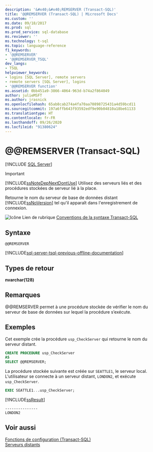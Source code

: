 ```yaml
---
description: '&#x40;&#x40;REMSERVER (Transact-SQL)'
title: '@@REMSERVER (Transact-SQL) | Microsoft Docs'
ms.custom: ''
ms.date: 09/18/2017
ms.prod: sql
ms.prod_service: sql-database
ms.reviewer: ''
ms.technology: t-sql
ms.topic: language-reference
f1_keywords:
- '@@REMSERVER'
- '@@REMSERVER_TSQL'
dev_langs:
- TSQL
helpviewer_keywords:
- logins [SQL Server], remote servers
- remote servers [SQL Server], logins
- '@@REMSERVER function'
ms.assetid: 0bb451a9-3866-4064-963d-b74a2f864049
author: julieMSFT
ms.author: jrasnick
ms.openlocfilehash: 65ab8cab274a4fa70aa70898725431a4d59bcd11
ms.sourcegitcommit: 197a6ffb643f93592edf9e90b04810a18be61133
ms.translationtype: HT
ms.contentlocale: fr-FR
ms.lasthandoff: 09/26/2020
ms.locfileid: "91380624"
---
```

# <a name="x40x40remserver-transact-sql"></a>&#x40;&#x40;REMSERVER (Transact-SQL)
[!INCLUDE [SQL Server](../../includes/applies-to-version/sqlserver.md)]

    
> [!IMPORTANT]  
>  [!INCLUDE[ssNoteDepNextDontUse](../../includes/ssnotedepnextdontuse-md.md)] Utilisez des serveurs liés et des procédures stockées de serveur lié à la place.  
  
 Retourne le nom du serveur de base de données distant [!INCLUDE[ssNoVersion](../../includes/ssnoversion-md.md)] tel qu'il apparaît dans l'enregistrement de connexion.  
  
 ![Icône Lien de rubrique](../../database-engine/configure-windows/media/topic-link.gif "Icône du lien de rubrique") [Conventions de la syntaxe Transact-SQL](../../t-sql/language-elements/transact-sql-syntax-conventions-transact-sql.md)  
  
## <a name="syntax"></a>Syntaxe  
  
```syntaxsql  
@@REMSERVER  
```  

[!INCLUDE[sql-server-tsql-previous-offline-documentation](../../includes/sql-server-tsql-previous-offline-documentation.md)]

## <a name="return-types"></a>Types de retour
 **nvarchar(128)**  
  
## <a name="remarks"></a>Remarques  
 @@REMSERVER permet à une procédure stockée de vérifier le nom du serveur de base de données sur lequel la procédure s’exécute.  
  
## <a name="examples"></a>Exemples  
 Cet exemple crée la procédure `usp_CheckServer` qui retourne le nom du serveur distant.  
  
```sql  
CREATE PROCEDURE usp_CheckServer  
AS  
SELECT @@REMSERVER;  
```  
  
 La procédure stockée suivante est créée sur `SEATTLE1`, le serveur local. L'utilisateur se connecte à un serveur distant, `LONDON2`, et exécute `usp_CheckServer`.  
  
```sql  
EXEC SEATTLE1...usp_CheckServer;  
```  
  
 [!INCLUDE[ssResult](../../includes/ssresult-md.md)]  
  
```  
---------------  
LONDON2  
```  
  
## <a name="see-also"></a>Voir aussi  
 [Fonctions de configuration &#40;Transact-SQL&#41;](../../t-sql/functions/configuration-functions-transact-sql.md)   
 [Serveurs distants](../../database-engine/configure-windows/remote-servers.md)  
  
  
